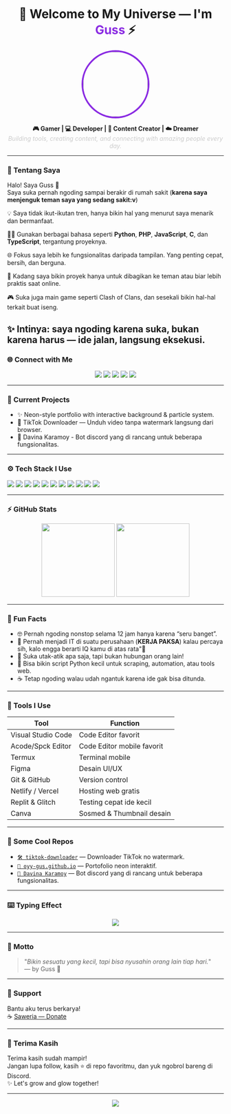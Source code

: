 <h1 align="center">🚀 Welcome to My Universe — I'm <span style="color:#8a2be2;">Guss</span> ⚡</h1>

<p align="center">
  <img src="https://avatars.githubusercontent.com/u/97151655" width="150" style="border-radius: 50%; border: 4px solid #8a2be2;" />
</p>

<p align="center">
  <b>🎮 Gamer | 💻 Developer | 🎥 Content Creator | ☁️ Dreamer</b><br>
  <i style="color:#ccc;">Building tools, creating content, and connecting with amazing people every day.</i>
</p>

---
### 🎯 Tentang Saya

Halo! Saya Guss 👋  
Saya suka pernah ngoding sampai berakir di rumah sakit (**karena saya menjenguk teman saya yang sedang sakit:v**)

💡 Saya tidak ikut-ikutan tren, hanya bikin hal yang menurut saya menarik dan bermanfaat.

🧑‍💻 Gunakan berbagai bahasa seperti **Python**, **PHP**, **JavaScript**, **C**, dan **TypeScript**, tergantung proyeknya.

🌐 Fokus saya lebih ke fungsionalitas daripada tampilan. Yang penting cepat, bersih, dan berguna.

📡 Kadang saya bikin proyek hanya untuk dibagikan ke teman atau biar lebih praktis saat online.

🎮 Suka juga main game seperti Clash of Clans, dan sesekali bikin hal-hal terkait buat iseng.

✨ Intinya: saya ngoding karena suka, bukan karena harus — ide jalan, langsung eksekusi.
---

### 🌐 Connect with Me

<p align="center">
  <a href="https://tiktok.com/@oyy_gus"><img src="https://img.shields.io/badge/TikTok-000000?style=for-the-badge&logo=tiktok&logoColor=white" /></a>
  <a href="https://instagram.com/oyy_gus"><img src="https://img.shields.io/badge/Instagram-E4405F?style=for-the-badge&logo=instagram&logoColor=white" /></a>
  <a href="https://github.com/oyy-gus"><img src="https://img.shields.io/badge/GitHub-181717?style=for-the-badge&logo=github&logoColor=white" /></a>
  <a href="https://discord.gg/xZRx7WyBuD"><img src="https://img.shields.io/badge/Discord-5865F2?style=for-the-badge&logo=discord&logoColor=white" /></a>
  <a href="https://saweria.co/oyygus"><img src="https://img.shields.io/badge/Saweria-FFD700?style=for-the-badge&logo=buymeacoffee&logoColor=black" /></a>
</p>

---

### 💼 Current Projects

- ✨ Neon-style portfolio with interactive background & particle system.
- 🎵 TikTok Downloader — Unduh video tanpa watermark langsung dari browser.
- 🤖 Davina Karamoy - Bot discord yang di rancang untuk beberapa fungsionalitas.
---

### ⚙️ Tech Stack I Use

<p>
  <img src="https://img.shields.io/badge/-HTML5-E34F26?style=flat-square&logo=html5&logoColor=white" />
  <img src="https://img.shields.io/badge/-CSS3-1572B6?style=flat-square&logo=css3&logoColor=white" />
  <img src="https://img.shields.io/badge/-JavaScript-F7DF1E?style=flat-square&logo=javascript&logoColor=black" />
  <img src="https://img.shields.io/badge/-TypeScript-3178C6?style=flat-square&logo=typescript&logoColor=white" />
  <img src="https://img.shields.io/badge/-PHP-777BB4?style=flat-square&logo=php&logoColor=white" />
  <img src="https://img.shields.io/badge/-Python-3776AB?style=flat-square&logo=python&logoColor=white" />
  <img src="https://img.shields.io/badge/-C-00599C?style=flat-square&logo=c&logoColor=white" />
  <img src="https://img.shields.io/badge/-Node.js-339933?style=flat-square&logo=nodedotjs&logoColor=white" />
  <img src="https://img.shields.io/badge/-Git-F05032?style=flat-square&logo=git&logoColor=white" />
  <img src="https://img.shields.io/badge/-VSCode-007ACC?style=flat-square&logo=visualstudiocode&logoColor=white" />
  <img src="https://img.shields.io/badge/etc.-gray?style=flat-square" />
</p>

---

### ⚡ GitHub Stats

<p align="center">
  <img src="https://github-readme-stats.vercel.app/api?username=oyy-gus&show_icons=true&theme=radical" height="170" />
  <img src="https://github-readme-streak-stats.herokuapp.com?user=oyy-gus&theme=radical&hide_border=false" height="170" />
</p>

---

### 🧠 Fun Facts

- 🤓 Pernah ngoding nonstop selama 12 jam hanya karena “seru banget”.
- 🗿 Pernah menjadi IT di suatu perusahaan (**KERJA PAKSA**) kalau percaya sih, kalo engga berarti IQ kamu di atas rata"🗿
- 🧩 Suka utak-atik apa saja, tapi bukan hubungan orang lain!
- 🐍 Bisa bikin script Python kecil untuk scraping, automation, atau tools web.
- ☕ Tetap ngoding walau udah ngantuk karena ide gak bisa ditunda.

---

### 🔨 Tools I Use

| Tool | Function |
|------|----------|
| Visual Studio Code | Code Editor favorit |
| Acode/Spck Editor | Code Editor mobile favorit |
| Termux | Terminal mobile |
| Figma | Desain UI/UX |
| Git & GitHub | Version control |
| Netlify / Vercel | Hosting web gratis |
| Replit & Glitch | Testing cepat ide kecil |
| Canva | Sosmed & Thumbnail desain |

---

### 🚀 Some Cool Repos

- [`🛠️ tiktok-downloader`](https://github.com/oyy-gus/tiktok-downloader) — Downloader TikTok no watermark.
- [`🎨 oyy-gus.github.io`](https://oyy-gus.github.io) — Portofolio neon interaktif.
- [`🤖 Davina Karamoy`](https://discord.com/api/oauth2/authorize?client_id=1388527324542144563&permissions=7679170698609&scope=applications.commands%20bot) — Bot discord yang di rancang untuk beberapa fungsionalitas.

---

### ⌨️ Typing Effect

<p align="center">
  <img src="https://readme-typing-svg.demolab.com?font=Fira+Code&size=20&pause=1000&center=true&width=500&lines=Hey+there!+I'm+Guss.;I+love+experimenting,+code+%26+community.;Let's+build+something+awesome+together!;Welcome+to+my+GitHub+world!" />
</p>

---

### 💬 Motto

> "_Bikin sesuatu yang kecil, tapi bisa nyusahin orang lain tiap hari._"  
> — by Guss 🚀

---

### 🌟 Support

Bantu aku terus berkarya!  
☕ [Saweria — Donate](https://saweria.co/oyygus)

---

### 🙌 Terima Kasih

Terima kasih sudah mampir!  
Jangan lupa follow, kasih ⭐ di repo favoritmu, dan yuk ngobrol bareng di Discord.  
✨ Let's grow and glow together!

---

<p align="center">
  <img src="https://capsule-render.vercel.app/api?type=waving&color=8A2BE2&height=100&section=footer"/>
</p>